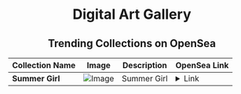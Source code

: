 <div align="center">

# Digital Art Gallery

## Trending Collections on OpenSea

| Collection Name                       | Image                                                                                     | Description                       | OpenSea Link                                                                                          |
|---------------------------------------|-------------------------------------------------------------------------------------------|-----------------------------------|--------------------------------------------------------------------------------------------------------|
| **Summer Girl** | ![Image](https://i.seadn.io/s/raw/files/420218116cc8ac099a836be9134c9945.png?w=500&auto=format?w=200&auto=format) | Summer Girl | <details><summary>Link</summary>[Summer Girl](https://opensea.io/collection/summer-girl-16)</details> |

</div>